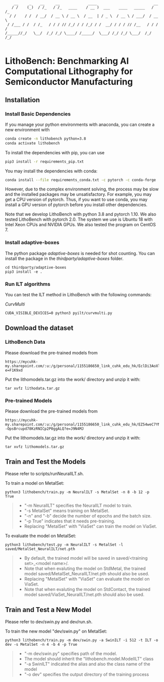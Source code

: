 ```text
    __     _    __     __             ____                          __  
   / /    (_)  / /_   / /_   ____    / __ )  ___    ____   _____   / /_ 
  / /    / /  / __/  / __ \ / __ \  / __  | / _ \  / __ \ / ___/  / __ \
 / /___ / /  / /_   / / / // /_/ / / /_/ / /  __/ / / / // /__   / / / /
/_____//_/   \__/  /_/ /_/ \____/ /_____/  \___/ /_/ /_/ \___/  /_/ /_/ 
                                                                        
```

# LithoBench: Benchmarking AI Computational Lithography for Semiconductor Manufacturing 

## Installation

### Install Basic Dependencies

If you manage your python environments with anaconda, you can create a new environment with
```bash
conda create -n lithobench python=3.8
conda activate lithobench
```
To install the dependencies with pip, you can use
```bash
pip3 install -r requirements_pip.txt
```

You may install the dependencies with conda:
```bash
conda install --file requirements_conda.txt -c pytorch -c conda-forge
```
However, due to the complex environment solving, the process may be slow and the installed packages may be unsatisfactory. 
For example, you may get a CPU version of pytorch. 
Thus, if you want to use conda, you may install a GPU version of pytorch before you install other dependencies. 

Note that we develop LithoBench with python 3.8 and pytorch 1.10. 
We also tested LithoBench with pytorch 2.0. 
The system we use is Ubuntu 18 with Intel Xeon CPUs and NVIDIA GPUs. We also tested the program on CentOS 7. 

### Install adaptive-boxes

The python package *adaptive-boxes* is needed for shot counting. 
You can install the package in the *thirdparty/adaptive-boxes* folder. 
```
cd thirdparty/adaptive-boxes
pip3 install -e .
```

### Run ILT algorithms

You can test the ILT method in LithoBench with the following commands: 

*CurvMulti*
```
CUDA_VISIBLE_DEVICES=0 python3 pyilt/curvmulti.py
```

## Download the dataset

### LithoBench Data

Please download the pre-trained models from

```
https://mycuhk-my.sharepoint.com/:u:/g/personal/1155186650_link_cuhk_edu_hk/EclDi3AoXlpKjWP4zUIf2uQBbiWR9YJGh3l9GSHponumhQ?e=F1K9xd
```

Put the lithomodels.tar.gz into the work/ directory and unzip it with: 

```
tar xvfz lithodata.tar.gz
```

### Pre-trained Models

Please download the pre-trained models from

```
https://mycuhk-my.sharepoint.com/:u:/g/personal/1155186650_link_cuhk_edu_hk/EZ54weC7YNdLqzxPAa--OpsBrcupd78KzRNICp2P0ggALQ?e=J9N4MJ
```

Put the lithomodels.tar.gz into the work/ directory and unzip it with: 

```
tar xvfz lithomodels.tar.gz
```


## Train and Test the Models

Please refer to scripts/runNeuralILT.sh. 

To train a model on MetalSet: 

```
python3 lithobench/train.py -m NeuralILT -s MetalSet -n 8 -b 12 -p True
```

>* "-m NeuralILT" specifies the NeuralILT model to train. 
>* "-s MetalSet" means training on MetalSet.
>* "-n" and "-b" decide the number of epochs and the batch size. 
>* "-p True" indicates that it needs pre-training. 
>* Replacing "MetalSet" with "ViaSet" can train the model on ViaSet. 


To evaluate the model on MetalSet: 

```
python3 lithobench/test.py -m NeuralILT -s MetalSet -l saved/MetalSet_NeuralILT/net.pth
```

>* By default, the trained model will be saved in saved/\<training set\>_\<model name\>/.
>* Note that when evaluting the model on StdMetal, the trained model saved/MetalSet_NeuralILT/net.pth should also be used.
>* Replacing "MetalSet" with "ViaSet" can evaluate the model on ViaSet. 
>* Note that when evaluting the model on StdContact, the trained model saved/ViaSet_NeuralILT/net.pth should also be used.


## Train and Test a New Model

Please refer to dev/swin.py and dev/run.sh. 

To train the new model "dev/swin.py" on MetalSet: 

```
python3 lithobench/train.py -m dev/swin.py -a SwinILT -i 512 -t ILT -o dev -s MetalSet -n 4 -b 4 -p True
```

>* "-m dev/swin.py" specifies path of the model. 
>* The model should inherit the "lithobench.model.ModelILT" class
>* "-a SwinILT" indicated the alias and also the class name of the model
>* "-o dev" specifies the output directory of the training process

